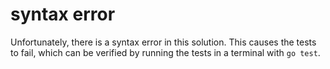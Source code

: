 # syntax error

Unfortunately, there is a syntax error in this solution. This causes the tests to fail, which can be verified by running the tests in a terminal with `go test`.
